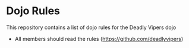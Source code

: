 Dojo Rules
==========

This repository contains a list of dojo rules for the Deadly Vipers dojo

* All members should read the rules
(https://github.com/deadlyvipers)